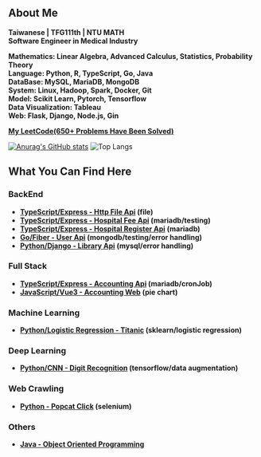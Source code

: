 ## About Me
**Taiwanese | TFG111th | NTU MATH**  
**Software Engineer in Medical Industry**  

**Mathematics: Linear Algebra, Advanced Calculus, Statistics, Probability Theory**  
**Language: Python, R, TypeScript, Go, Java**  
**DataBase: MySQL, MariaDB, MongoDB**  
**System: Linux, Hadoop, Spark, Docker, Git**  
**Model: Scikit Learn, Pytorch, Tensorflow**  
**Data Visualization: Tableau**  
**Web: Flask, Django, Node.js, Gin**  

**[My LeetCode(650+ Problems Have Been Solved)](https://leetcode.com/xiong1998/)**

[![Anurag's GitHub stats](https://github-readme-stats.vercel.app/api?username=yuhexiong&rank_icon=github&theme=graywhite)](https://github.com/anuraghazra/github-readme-stats)
![Top Langs](https://github-readme-stats.vercel.app/api/top-langs/?username=yuhexiong&layout=compact)

## What You Can Find Here

### BackEnd
- **[TypeScript/Express - Http File Api](https://github.com/yuhexiong/http-file-api-typescript) (file)**
- **[TypeScript/Express - Hospital Fee Api](https://github.com/yuhexiong/hospital-fee-api-typescript) (mariadb/testing)**
- **[TypeScript/Express - Hospital Register Api](https://github.com/yuhexiong/hospital-register-api-typescript) (mariadb)**
- **[Go/Fiber - User Api](https://github.com/yuhexiong/user-api-golang) (mongodb/testing/error handling)**
- **[Python/Django - Library Api](https://github.com/yuhexiong/library-api-python-django) (mysql/error handling)**

### Full Stack
- **[TypeScript/Express - Accounting Api](https://github.com/yuhexiong/accounting-api-typescript) (mariadb/cronJob)**
- **[JavaScript/Vue3 - Accounting Web](https://github.com/yuhexiong/accounting-web-vue3-javascript) (pie chart)**

### Machine Learning
- **[Python/Logistic Regression - Titanic](https://github.com/yuhexiong/titanic-logistic-regression-python) (sklearn/logistic regression)**

### Deep Learning
- **[Python/CNN - Digit Recognition](https://github.com/yuhexiong/digit-recognition-CNN-python) (tensorflow/data augmentation)**

### Web Crawling
- **[Python - Popcat Click](https://github.com/yuhexiong/popcat-click-python) (selenium)**

### Others
- **[Java - Object Oriented Programming](https://github.com/yuhexiong/object-oriented-programming-java)**
